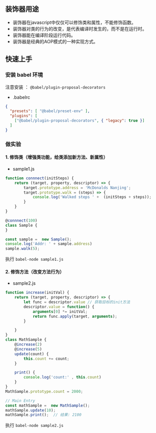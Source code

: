## 装饰器用途

- 装饰器在javascript中仅仅可以修饰类和属性，不能修饰函数。
- 装饰器对类的行为的改变，是代表编译时发生的，而不是在运行时。
- 装饰器能在编译阶段运行代码。
- 装饰器是经典的AOP模式的一种实现方式。

## 快速上手

### 安装 babel 环境

注意安装 ： `@babel/plugin-proposal-decorators`

- .babelrc

```json
{
  "presets": [ "@babel/preset-env" ],
  "plugins": [
    ["@babel/plugin-proposal-decorators", { "legacy": true }]
  ]
}
```

### 做实验

#### 1. 修饰类（增强类功能，给类添加新方法、新属性）

- sample1.js

```js
function connnect(initSteps) {
    return (target, property, descriptor) => {
        target.prototype.address = 'McDonalds Nanjing';
        target.prototype.walk = (steps) => {
            console.log('Walked steps ' +  (initSteps + steps));
        }
    }
}

@connnect(100)
class Sample {
}

const sample =  new Sample();
console.log('Addr: ' + sample.address)
sample.walk(5);
```

执行 `babel-node sample1.js`

#### 2. 修饰方法（改变方法行为）

- sample2.js

```js
function increase(initVal) {
    return (target, property, descriptor) => {
        let func = descriptor.value // 获取目标的init方法
        descriptor.value = function() {
            arguments[0] *= initVal;
            return func.apply(target, arguments);
        }

    }
}
class MathSample {
    @increase(2)
    @increase(5)
    update(count) { 
        this.count += count;
    }

    print() {
        console.log('count:' , this.count)
    }
}
MathSample.prototype.count = 2000;

// Main Entry
const mathSample =  new MathSample();
mathSample.update(10);
mathSample.print();  // 结果: 2100
```

执行 `babel-node sample2.js`